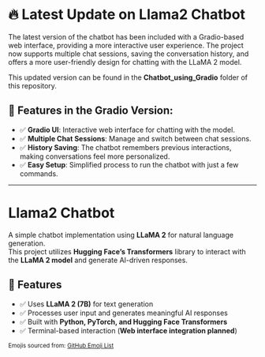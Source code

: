 # 🔥 Latest Update on Llama2 Chatbot

The latest version of the chatbot has been included with a Gradio-based web interface, providing a more interactive user experience. The project now supports multiple chat sessions, saving the conversation history, and offers a more user-friendly design for chatting with the LLaMA 2 model.

This updated version can be found in the **Chatbot_using_Gradio** folder of this repository.

## 🚀 Features in the Gradio Version:
- ✅ **Gradio UI**: Interactive web interface for chatting with the model.
- ✅ **Multiple Chat Sessions**: Manage and switch between chat sessions.
- ✅ **History Saving**: The chatbot remembers previous interactions, making conversations feel more personalized.
- ✅ **Easy Setup**: Simplified process to run the chatbot with just a few commands.

--- 
# Llama2 Chatbot

A simple chatbot implementation using **LLaMA 2** for natural language generation.  
This project utilizes **Hugging Face’s Transformers** library to interact with the **LLaMA 2 model** and generate AI-driven responses.

## 🚀 Features
- ✅ Uses **LLaMA 2 (7B)** for text generation  
- ✅ Processes user input and generates meaningful AI responses  
- ✅ Built with **Python, PyTorch, and Hugging Face Transformers**  
- ✅ Terminal-based interaction (**Web interface integration planned**)  

<sub>Emojis sourced from: [GitHub Emoji List](https://gist.github.com/rxaviers/7360908)</sub>
